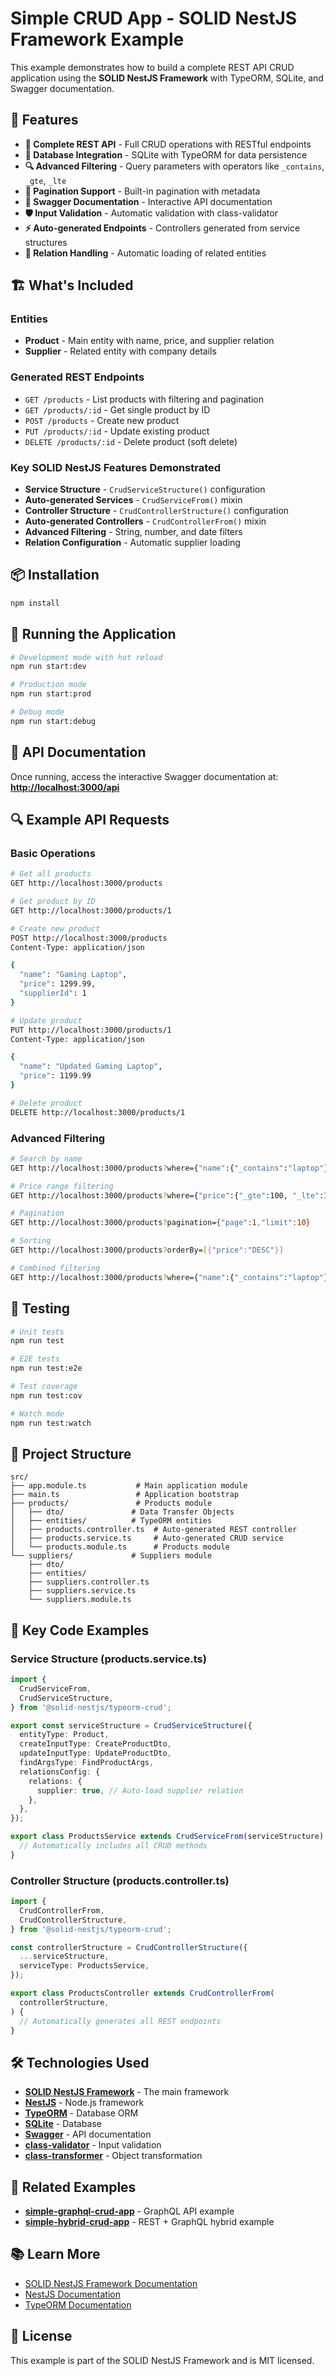 # Simple CRUD App - SOLID NestJS Framework Example

This example demonstrates how to build a complete REST API CRUD application using the **SOLID NestJS Framework** with TypeORM, SQLite, and Swagger documentation.

## 🚀 Features

- **📡 Complete REST API** - Full CRUD operations with RESTful endpoints
- **💾 Database Integration** - SQLite with TypeORM for data persistence
- **🔍 Advanced Filtering** - Query parameters with operators like `_contains`, `_gte`, `_lte`
- **📄 Pagination Support** - Built-in pagination with metadata
- **📝 Swagger Documentation** - Interactive API documentation
- **🛡️ Input Validation** - Automatic validation with class-validator
- **⚡ Auto-generated Endpoints** - Controllers generated from service structures
- **🔗 Relation Handling** - Automatic loading of related entities

## 🏗️ What's Included

### Entities

- **Product** - Main entity with name, price, and supplier relation
- **Supplier** - Related entity with company details

### Generated REST Endpoints

- `GET /products` - List products with filtering and pagination
- `GET /products/:id` - Get single product by ID
- `POST /products` - Create new product
- `PUT /products/:id` - Update existing product
- `DELETE /products/:id` - Delete product (soft delete)

### Key SOLID NestJS Features Demonstrated

- **Service Structure** - `CrudServiceStructure()` configuration
- **Auto-generated Services** - `CrudServiceFrom()` mixin
- **Controller Structure** - `CrudControllerStructure()` configuration
- **Auto-generated Controllers** - `CrudControllerFrom()` mixin
- **Advanced Filtering** - String, number, and date filters
- **Relation Configuration** - Automatic supplier loading

## 📦 Installation

```bash
npm install
```

## 🎯 Running the Application

```bash
# Development mode with hot reload
npm run start:dev

# Production mode
npm run start:prod

# Debug mode
npm run start:debug
```

## 📖 API Documentation

Once running, access the interactive Swagger documentation at:
**[http://localhost:3000/api](http://localhost:3000/api)**

## 🔍 Example API Requests

### Basic Operations

```bash
# Get all products
GET http://localhost:3000/products

# Get product by ID
GET http://localhost:3000/products/1

# Create new product
POST http://localhost:3000/products
Content-Type: application/json

{
  "name": "Gaming Laptop",
  "price": 1299.99,
  "supplierId": 1
}

# Update product
PUT http://localhost:3000/products/1
Content-Type: application/json

{
  "name": "Updated Gaming Laptop",
  "price": 1199.99
}

# Delete product
DELETE http://localhost:3000/products/1
```

### Advanced Filtering

```bash
# Search by name
GET http://localhost:3000/products?where={"name":{"_contains":"laptop"}}}

# Price range filtering
GET http://localhost:3000/products?where={"price":{"_gte":100, "_lte":1000}}

# Pagination
GET http://localhost:3000/products?pagination={"page":1,"limit":10}

# Sorting
GET http://localhost:3000/products?orderBy=[{"price":"DESC"}]

# Combined filtering
GET http://localhost:3000/products?where={"name":{"_contains":"laptop"}}}&pagination={"page":1,"limit":10}&orderBy=[{"price":"DESC"}]
```

## 🧪 Testing

```bash
# Unit tests
npm run test

# E2E tests
npm run test:e2e

# Test coverage
npm run test:cov

# Watch mode
npm run test:watch
```

## 📁 Project Structure

```
src/
├── app.module.ts           # Main application module
├── main.ts                 # Application bootstrap
├── products/               # Products module
│   ├── dto/               # Data Transfer Objects
│   ├── entities/          # TypeORM entities
│   ├── products.controller.ts  # Auto-generated REST controller
│   ├── products.service.ts     # Auto-generated CRUD service
│   └── products.module.ts      # Products module
└── suppliers/             # Suppliers module
    ├── dto/
    ├── entities/
    ├── suppliers.controller.ts
    ├── suppliers.service.ts
    └── suppliers.module.ts
```

## 🔧 Key Code Examples

### Service Structure (products.service.ts)

```typescript
import {
  CrudServiceFrom,
  CrudServiceStructure,
} from '@solid-nestjs/typeorm-crud';

export const serviceStructure = CrudServiceStructure({
  entityType: Product,
  createInputType: CreateProductDto,
  updateInputType: UpdateProductDto,
  findArgsType: FindProductArgs,
  relationsConfig: {
    relations: {
      supplier: true, // Auto-load supplier relation
    },
  },
});

export class ProductsService extends CrudServiceFrom(serviceStructure) {
  // Automatically includes all CRUD methods
}
```

### Controller Structure (products.controller.ts)

```typescript
import {
  CrudControllerFrom,
  CrudControllerStructure,
} from '@solid-nestjs/typeorm-crud';

const controllerStructure = CrudControllerStructure({
  ...serviceStructure,
  serviceType: ProductsService,
});

export class ProductsController extends CrudControllerFrom(
  controllerStructure,
) {
  // Automatically generates all REST endpoints
}
```

## 🛠️ Technologies Used

- **[SOLID NestJS Framework](../../)** - The main framework
- **[NestJS](https://nestjs.com/)** - Node.js framework
- **[TypeORM](https://typeorm.io/)** - Database ORM
- **[SQLite](https://www.sqlite.org/)** - Database
- **[Swagger](https://swagger.io/)** - API documentation
- **[class-validator](https://github.com/typestack/class-validator)** - Input validation
- **[class-transformer](https://github.com/typestack/class-transformer)** - Object transformation

## 🔗 Related Examples

- **[simple-graphql-crud-app](../simple-graphql-crud-app)** - GraphQL API example
- **[simple-hybrid-crud-app](../simple-hybrid-crud-app)** - REST + GraphQL hybrid example

## 📚 Learn More

- [SOLID NestJS Framework Documentation](../../docs)
- [NestJS Documentation](https://docs.nestjs.com)
- [TypeORM Documentation](https://typeorm.io/)

## 📄 License

This example is part of the SOLID NestJS Framework and is MIT licensed.
